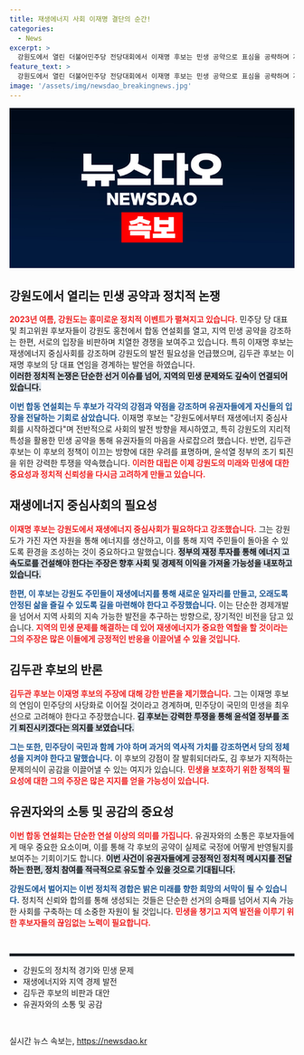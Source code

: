 ```yaml
---
title: 재생에너지 사회 이재명 결단의 순간!
categories:
  - News
excerpt: >
  강원도에서 열린 더불어민주당 전당대회에서 이재명 후보는 민생 공약으로 표심을 공략하며 재생에너지 중심사회를 강조했다. 김두관 후보는 사당화를 경계하며 강력한 투쟁을 다짐, 두 후보 간 치열한 대립이 예고된다. 클릭 유도!
feature_text: >
  강원도에서 열린 더불어민주당 전당대회에서 이재명 후보는 민생 공약으로 표심을 공략하며 재생에너지 중심사회를 강조했다. 김두관 후보는 사당화를 경계하며 강력한 투쟁을 다짐, 두 후보 간 치열한 대립이 예고된다. 클릭 유도!
image: '/assets/img/newsdao_breakingnews.jpg'
---
```


<p><img src="/assets/img/newsdao_breakingnews.jpg" alt="pcversion 속보" /></p>

<h2 data-ke-size="size26">강원도에서 열리는 민생 공약과 정치적 논쟁</h2>

<p data-ke-size="size16"><b><span style="color: #ee2323;">2023년 여름, 강원도는 흥미로운 정치적 이벤트가 펼쳐지고 있습니다.</span></b> 민주당 당 대표 및 최고위원 후보자들이 강원도 홍천에서 합동 연설회를 열고, 지역 민생 공약을 강조하는 한편, 서로의 입장을 비판하며 치열한 경쟁을 보여주고 있습니다. 특히 이재명 후보는 재생에너지 중심사회를 강조하며 강원도의 발전 필요성을 언급했으며, 김두관 후보는 이재명 후보의 당 대표 연임을 경계하는 발언을 하였습니다.<br> <b><span style="background-color: #21538527;">이러한 정치적 논쟁은 단순한 선거 이슈를 넘어, 지역의 민생 문제와도 깊숙이 연결되어 있습니다.</span></b></p>

<p data-ke-size="size16"><b><span style="color: #1a5490;">이번 합동 연설회는 두 후보가 각각의 강점과 약점을 강조하며 유권자들에게 자신들의 입장을 전달하는 기회로 삼았습니다.</span></b> 이재명 후보는 "강원도에서부터 재생에너지 중심사회를 시작하겠다"며 전반적으로 사회의 발전 방향을 제시하였고, 특히 강원도의 지리적 특성을 활용한 민생 공약을 통해 유권자들의 마음을 사로잡으려 했습니다. 반면, 김두관 후보는 이 후보의 정책이 이끄는 방향에 대한 우려를 표명하며, 윤석열 정부의 조기 퇴진을 위한 강력한 투쟁을 약속했습니다. <b><span style="color: #ee2323;">이러한 대립은 이제 강원도의 미래와 민생에 대한 중요성과 정치적 신뢰성을 다시금 고려하게 만들고 있습니다.</span></b></p>

<h2 data-ke-size="size26">재생에너지 중심사회의 필요성</h2>

<p data-ke-size="size16"><b><span style="color: #ee2323;">이재명 후보는 강원도에서 재생에너지 중심사회가 필요하다고 강조했습니다.</span></b> 그는 강원도가 가진 자연 자원을 통해 에너지를 생산하고, 이를 통해 지역 주민들이 돌아올 수 있도록 환경을 조성하는 것이 중요하다고 말했습니다. <b><span style="background-color: #21538527;">정부의 재정 투자를 통해 에너지 고속도로를 건설해야 한다는 주장은 향후 사회 및 경제적 이익을 가져올 가능성을 내포하고 있습니다.</span></b></p>

<p data-ke-size="size16"><b><span style="color: #1a5490;">한편, 이 후보는 강원도 주민들이 재생에너지를 통해 새로운 일자리를 만들고, 오래도록 안정된 삶을 즐길 수 있도록 길을 마련해야 한다고 주장했습니다.</span></b> 이는 단순한 경제개발을 넘어서 지역 사회의 지속 가능한 발전을 추구하는 방향으로, 장기적인 비전을 담고 있습니다. <b><span style="color: #ee2323;">지역의 민생 문제를 해결하는 데 있어 재생에너지가 중요한 역할을 할 것이라는 그의 주장은 많은 이들에게 긍정적인 반응을 이끌어낼 수 있을 것입니다.</span></b></p>

<h2 data-ke-size="size26">김두관 후보의 반론</h2>

<p data-ke-size="size16"><b><span style="color: #ee2323;">김두관 후보는 이재명 후보의 주장에 대해 강한 반론을 제기했습니다.</span></b> 그는 이재명 후보의 연임이 민주당의 사당화로 이어질 것이라고 경계하며, 민주당이 국민의 민생을 최우선으로 고려해야 한다고 주장했습니다. <b><span style="background-color: #21538527;">김 후보는 강력한 투쟁을 통해 윤석열 정부를 조기 퇴진시키겠다는 의지를 보였습니다.</span></b></p>

<p data-ke-size="size16"><b><span style="color: #1a5490;">그는 또한, 민주당이 국민과 함께 가야 하며 과거의 역사적 가치를 강조하면서 당의 정체성을 지켜야 한다고 말했습니다.</span></b> 이 후보의 강점이 잘 발휘되더라도, 김 후보가 지적하는 문제의식이 공감을 이끌어낼 수 있는 여지가 있습니다. <b><span style="color: #ee2323;">민생을 보호하기 위한 정책의 필요성에 대한 그의 주장은 많은 지지를 얻을 가능성이 있습니다.</span></b></p>

<h2 data-ke-size="size26">유권자와의 소통 및 공감의 중요성</h2>

<p data-ke-size="size16"><b><span style="color: #ee2323;">이번 합동 연설회는 단순한 연설 이상의 의미를 가집니다.</span></b> 유권자와의 소통은 후보자들에게 매우 중요한 요소이며, 이를 통해 각 후보의 공약이 실제로 국정에 어떻게 반영될지를 보여주는 기회이기도 합니다. <b><span style="background-color: #21538527;">이번 사건이 유권자들에게 긍정적인 정치적 메시지를 전달하는 한편, 정치 참여를 적극적으로 유도할 수 있을 것으로 기대됩니다.</span></b></p>

<p data-ke-size="size16"><b><span style="color: #1a5490;">강원도에서 벌어지는 이번 정치적 경합은 밝은 미래를 향한 희망의 서막이 될 수 있습니다.</span></b> 정치적 신뢰와 합의를 통해 생성되는 것들은 단순한 선거의 승패를 넘어서 지속 가능한 사회를 구축하는 데 소중한 자원이 될 것입니다. <b><span style="color: #ee2323;">민생을 챙기고 지역 발전을 이루기 위한 후보자들의 끊임없는 노력이 필요합니다.</span></b></p>

<p data-ke-size="size16">&nbsp;</p>

<hr style="color:#21538527; border-style:solid; border-width:2px;"/>

<ul>
  <li>강원도의 정치적 경기와 민생 문제</li>
  <li>재생에너지와 지역 경제 발전</li>
  <li>김두관 후보의 비판과 대안</li>
  <li>유권자와의 소통 및 공감</li>
</ul>

<p data-ke-size="size16">&nbsp;</p>
실시간 뉴스 속보는, <a href="https://newsdao.kr" rel="dofollow">https://newsdao.kr</a>


